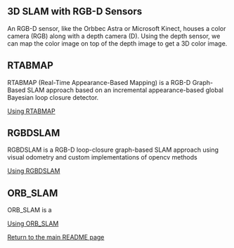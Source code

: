 ## 3D SLAM with RGB-D Sensors
An RGB-D sensor, like the Orbbec Astra or Microsoft Kinect, houses a color camera (RGB) along with a depth camera (D).
Using the depth sensor, we can map the color image on top of the depth image to get a 3D color image.

## RTABMAP
RTABMAP (Real-Time Appearance-Based Mapping) is a RGB-D Graph-Based SLAM approach based on an incremental appearance-based global Bayesian loop closure detector.

[Using RTABMAP](07b-RTABMAP.md)

## RGBDSLAM
RGBDSLAM is a RGB-D loop-closure graph-based SLAM approach using visual odometry and custom implementations of opencv methods  

[Using RGBDSLAM](07c-RGBDSLAM.md)

## ORB_SLAM
ORB_SLAM is a 

[Using ORB_SLAM](07d-ORB_SLAM.md)
 

[Return to the main README page](/README.md)
